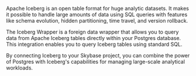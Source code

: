 Apache Iceberg is an open table format for huge analytic datasets. It makes it possible to handle large amounts of data using SQL queries with features like schema evolution, hidden partitioning, time travel, and version rollback.

The Iceberg Wrapper is a foreign data wrapper that allows you to query data from Apache Iceberg tables directly within your Postgres database. This integration enables you to query Iceberg tables using standard SQL.

By connecting Iceberg to your Skybase project, you can combine the power of Postgres with Iceberg's capabilities for managing large-scale analytical workloads.
